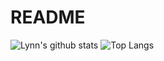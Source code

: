 # README

![Lynn's github stats](https://github-readme-stats.vercel.app/api?username=Lynn19950915&layout=compact&theme=vue-dark)
![Top Langs](https://github-readme-stats.vercel.app/api/top-langs/?username=Lynn19950915&layout=compact&theme=vue-dark)


